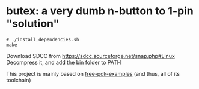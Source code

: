# butex: a very dumb n-button to 1-pin "solution"

```
# ./install_dependencies.sh
make
```
Download SDCC from https://sdcc.sourceforge.net/snap.php#Linux
Decompress it, and add the bin folder to PATH

This project is mainly based on [free-pdk-examples](https://github.com/free-pdk/free-pdk-examples) (and thus, all of its toolchain)